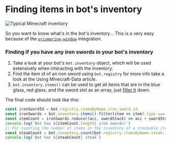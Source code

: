 # Finding items in bot's inventory

![Typical Minecraft inventory](https://i.imgur.com/0HbPRbX.png)

So you want to know what's in the bot's inventory... This is a very easy because of the [`prismarine-window`](https://github.com/PrismarineJS/prismarine-windows) integration.

### Finding if you have any iron swords in your bot's inventory

1. Take a look at your bot's `bot.inventory` object, which will be used extensively when interacting with the inventory.
2. Find the item id of an iron sword using `bot.registry` for more info take a look at the Using Minecraft-Data article.
3. `bot.inventory.items()` can be used to get all items that are in the blue glass, red glass, and the sword slot as an array, just [filter it](https://developer.mozilla.org/en-US/docs/Web/JavaScript/Reference/Global\_Objects/Array/filter) down.

The final code should look like this:

```javascript
const ironSwordId = bot.registry.itemsByName.iron_sword.id
const ironSwords = bot.inventory.items().filter(item => item?.type === ironSwordId)
const itemCount = ironSwords.reduce((acc, swordStack) => acc + swordStack.count, 0)
console.log(`Bot has ${itemCount.length} iron swords!`)
// For counting the number of items in the inventory of a stackable item, this can be used
const steakCount = bot.inventory.count(bot.registry.itemsByName.steak.id)
console.log(`Bot has ${steakCount} steak`)
```
